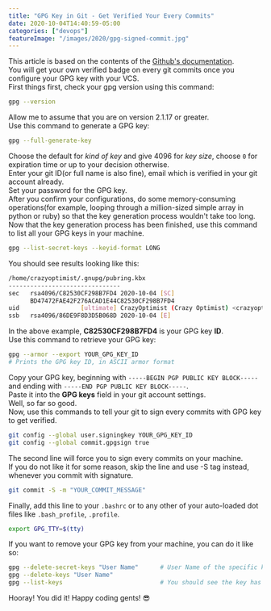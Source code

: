 ```yaml
---
title: "GPG Key in Git - Get Verified Your Every Commits"
date: 2020-10-04T14:40:59-05:00
categories: ["devops"]
featureImage: "/images/2020/gpg-signed-commit.jpg"
---
```

This article is based on the contents of the [Github's documentation](https://docs.github.com/en/free-pro-team@latest/github/authenticating-to-github/managing-commit-signature-verification).  
You will get your own verified badge on every git commits once you configure your GPG key with your VCS.  
First things first, check your gpg version using this command:  
```bash
gpg --version
```
Allow me to assume that you are on version 2.1.17 or greater.  
Use this command to generate a GPG key:
```bash
gpg --full-generate-key
```
Choose the default for *kind of key* and give 4096 for *key size*, choose `0` for expiration time or up to your decision otherwise.  
Enter your git ID(or full name is also fine), email which is verified in your git account already.  
Set your password for the GPG key.  
After you confirm your configurations, do some memory-consuming operations(for example, looping through a million-sized simple array in python or ruby) so that the key generation process wouldn't take too long.  
Now that the key generation process has been finished, use this command to list all your GPG keys in your machine.  
```bash
gpg --list-secret-keys --keyid-format LONG
```
You should see results looking like this:
```bash
/home/crazyoptimist/.gnupg/pubring.kbx
-------------------------------
sec   rsa4096/C82530CF298B7FD4 2020-10-04 [SC]
      BD47472FAE42F276ACAD1E44C82530CF298B7FD4
uid                 [ultimate] CrazyOptimist (Crazy Optimist) <crazyoptimist@mail.com>
ssb   rsa4096/86DE9F8D3D5B068D 2020-10-04 [E]
```
In the above example, **C82530CF298B7FD4** is your GPG key **ID**.  
Use this command to retrieve your GPG key:  
```bash
gpg --armor --export YOUR_GPG_KEY_ID
# Prints the GPG key ID, in ASCII armor format
```
Copy your GPG key, beginning with `-----BEGIN PGP PUBLIC KEY BLOCK-----` and ending with `-----END PGP PUBLIC KEY BLOCK-----`.  
Paste it into the **GPG keys** field in your git account settings.  
Well, so far so good.  
Now, use this commands to tell your git to sign every commits with GPG key to get verified.  
```bash
git config --global user.signingkey YOUR_GPG_KEY_ID
git config --global commit.gpgsign true
```
The second line will force you to sign every commits on your machine.  
If you do not like it for some reason, skip the line and use -S tag instead, whenever you commit with signature.  
```bash
git commit -S -m "YOUR_COMMIT_MESSAGE"
```
Finally, add this line to your `.bashrc` or to any other of your auto-loaded dot files like `.bash_profile`, `.profile`.  
```bash
export GPG_TTY=$(tty)
```
If you want to remove your GPG key from your machine, you can do it like so:
```bash
gpg --delete-secret-keys "User Name"      # User Name of the specific key to be deleted.
gpg --delete-keys "User Name"
gpg --list-keys                           # You should see the key has been disappeared.
```
Hooray! You did it!
Happy coding gents! 😎

